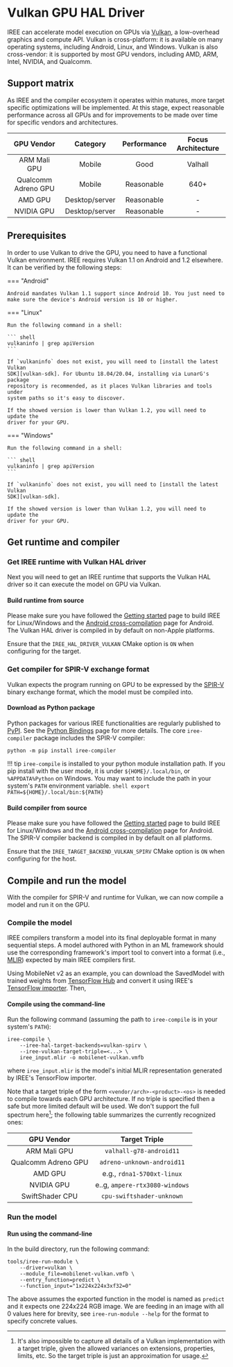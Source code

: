 # Vulkan GPU HAL Driver

IREE can accelerate model execution on GPUs via [Vulkan][vulkan], a low-overhead
graphics and compute API. Vulkan is cross-platform: it is available on many
operating systems, including Android, Linux, and Windows. Vulkan is also
cross-vendor: it is supported by most GPU vendors, including AMD, ARM, Intel,
NVIDIA, and Qualcomm.

<!-- TODO(??): when to use CPU vs GPU -->

## Support matrix

As IREE and the compiler ecosystem it operates within matures, more
target specific optimizations will be implemented. At this stage, expect
reasonable performance across all GPUs and for improvements to be
made over time for specific vendors and architectures.

GPU Vendor | Category | Performance | Focus Architecture
:--------: | :------: | :---------: | :----------------:
ARM Mali GPU | Mobile |  Good | Valhall
Qualcomm Adreno GPU | Mobile | Reasonable | 640+
AMD GPU | Desktop/server | Reasonable | -
NVIDIA GPU | Desktop/server | Reasonable | -

## Prerequisites

In order to use Vulkan to drive the GPU, you need to have a functional Vulkan
environment. IREE requires Vulkan 1.1 on Android and 1.2 elsewhere. It can be
verified by the following steps:

=== "Android"

    Android mandates Vulkan 1.1 support since Android 10. You just need to
    make sure the device's Android version is 10 or higher.

=== "Linux"

    Run the following command in a shell:

    ``` shell
    vulkaninfo | grep apiVersion
    ```

    If `vulkaninfo` does not exist, you will need to [install the latest Vulkan
    SDK][vulkan-sdk]. For Ubuntu 18.04/20.04, installing via LunarG's package
    repository is recommended, as it places Vulkan libraries and tools under
    system paths so it's easy to discover.

    If the showed version is lower than Vulkan 1.2, you will need to update the
    driver for your GPU.


=== "Windows"

    Run the following command in a shell:

    ``` shell
    vulkaninfo | grep apiVersion
    ```

    If `vulkaninfo` does not exist, you will need to [install the latest Vulkan
    SDK][vulkan-sdk].

    If the showed version is lower than Vulkan 1.2, you will need to update the
    driver for your GPU.


## Get runtime and compiler

### Get IREE runtime with Vulkan HAL driver

Next you will need to get an IREE runtime that supports the Vulkan HAL driver
so it can execute the model on GPU via Vulkan.

<!-- TODO(??): vcpkg -->


#### Build runtime from source

Please make sure you have followed the [Getting started][get-started] page
to build IREE for Linux/Windows and the [Android cross-compilation][android-cc]
page for Android. The Vulkan HAL driver is compiled in by default on non-Apple
platforms.

<!-- TODO(??): a way to verify Vulkan is compiled in and supported -->

Ensure that the `IREE_HAL_DRIVER_VULKAN` CMake option is `ON` when configuring
for the target.

### Get compiler for SPIR-V exchange format

Vulkan expects the program running on GPU to be expressed by the [SPIR-V][spirv]
binary exchange format, which the model must be compiled into.

<!-- TODO(??): vcpkg -->

#### Download as Python package

Python packages for various IREE functionalities are regularly published
to [PyPI][pypi]. See the [Python Bindings][python-bindings] page for more
details. The core `iree-compiler` package includes the SPIR-V compiler:

``` shell
python -m pip install iree-compiler
```

!!! tip
    `iree-compile` is installed to your python module installation path. If you
    pip install with the user mode, it is under `${HOME}/.local/bin`, or
    `%APPDATA%Python` on Windows. You may want to include the path in your
    system's `PATH` environment variable.
    ``` shell
    export PATH=${HOME}/.local/bin:${PATH}
    ```

#### Build compiler from source

Please make sure you have followed the [Getting started][get-started] page
to build IREE for Linux/Windows and the [Android cross-compilation][android-cc]
page for Android. The SPIR-V compiler backend is compiled in by default on all
platforms.

Ensure that the `IREE_TARGET_BACKEND_VULKAN_SPIRV` CMake option is `ON` when
configuring for the host.

## Compile and run the model

With the compiler for SPIR-V and runtime for Vulkan, we can now compile a model
and run it on the GPU.

### Compile the model

IREE compilers transform a model into its final deployable format in many
sequential steps. A model authored with Python in an ML framework should use the
corresponding framework's import tool to convert into a format (i.e.,
[MLIR][mlir]) expected by main IREE compilers first.

Using MobileNet v2 as an example, you can download the SavedModel with trained
weights from [TensorFlow Hub][tf-hub-mobilenetv2] and convert it using IREE's
[TensorFlow importer][tf-import]. Then,

#### Compile using the command-line

Run the following command (assuming the path to `iree-compile` is in your
system's `PATH`):

``` shell hl_lines="3 4"
iree-compile \
    --iree-hal-target-backends=vulkan-spirv \
    --iree-vulkan-target-triple=<...> \
    iree_input.mlir -o mobilenet-vulkan.vmfb
```
where `iree_input.mlir` is the model's initial MLIR representation generated by
IREE's TensorFlow importer.

Note that a target triple of the form `<vendor/arch>-<product>-<os>` is needed
to compile towards each GPU architecture. If no triple is specified then a safe but
more limited default will be used.
We don't support the full spectrum here[^1]; the following table summarizes the
currently recognized ones:

GPU Vendor | Target Triple
:--------: | :-----------:
ARM Mali GPU | `valhall-g78-android11`
Qualcomm Adreno GPU | `adreno-unknown-android11`
AMD GPU | e.g., `rdna1-5700xt-linux`
NVIDIA GPU | e..g, `ampere-rtx3080-windows`
SwiftShader CPU | `cpu-swiftshader-unknown`

### Run the model

#### Run using the command-line

In the build directory, run the following command:

``` shell hl_lines="2"
tools/iree-run-module \
    --driver=vulkan \
    --module_file=mobilenet-vulkan.vmfb \
    --entry_function=predict \
    --function_input="1x224x224x3xf32=0"
```

The above assumes the exported function in the model is named as `predict` and
it expects one 224x224 RGB image. We are feeding in an image with all 0 values
here for brevity, see `iree-run-module --help` for the format to specify
concrete values.


<!-- TODO(??): Vulkan profiles / API versions / extensions -->

<!-- TODO(??): deployment options -->

<!-- TODO(??): measuring performance -->

<!-- TODO(??): troubleshooting -->

[^1]: It's also impossible to capture all details of a Vulkan implementation
with a target triple, given the allowed variances on extensions, properties,
limits, etc. So the target triple is just an approximation for usage.


[android-cc]: ../building-from-source/android.md
[get-started]: ../building-from-source/getting-started.md
[mlir]: https://mlir.llvm.org/
[pypi]: https://pypi.org/user/google-iree-pypi-deploy/
[python-bindings]: ../bindings/python.md
[spirv]: https://www.khronos.org/registry/spir-v/
[tf-hub-mobilenetv2]: https://tfhub.dev/google/tf2-preview/mobilenet_v2/classification
[tf-import]: ../getting-started/tensorflow.md
[tflite-import]: ../getting-started/tensorflow-lite.md
[vulkan]: https://www.khronos.org/vulkan/
[vulkan-sdk]: https://vulkan.lunarg.com/sdk/home/
